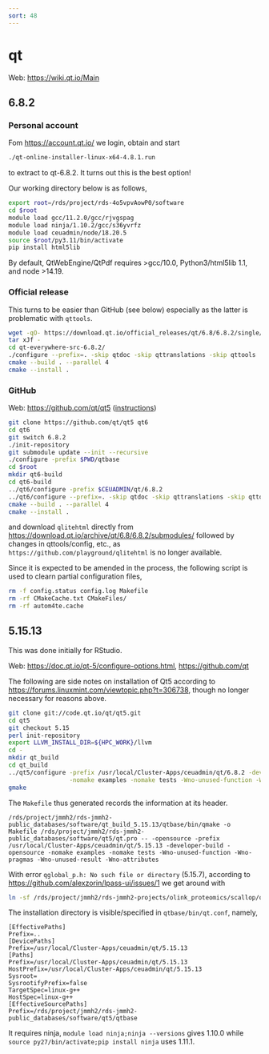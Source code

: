 ```yaml
---
sort: 48
---
```


# qt

Web: <https://wiki.qt.io/Main>

## 6.8.2

### Personal account

Fom <https://account.qt.io/> we login, obtain and start

```bash
./qt-online-installer-linux-x64-4.8.1.run
```

to extract to qt-6.8.2. It turns out this is the best option!

Our working directory below is as follows,

```bash
export root=/rds/project/rds-4o5vpvAowP0/software
cd $root
module load gcc/11.2.0/gcc/rjvgspag
module load ninja/1.10.2/gcc/s36yvrfz
module load ceuadmin/node/18.20.5
source $root/py3.11/bin/activate
pip install html5lib
```

By default, QtWebEngine/QtPdf requires >gcc/10.0, Python3/html5lib 1.1, and node >14.19.

### Official release

This turns to be easier than GitHub (see below) especially as the latter is problematic with `qttools`.

```bash
wget -qO- https://download.qt.io/official_releases/qt/6.8/6.8.2/single/qt-everywhere-src-6.8.2.tar.xz | \
tar xJf -
cd qt-everywhere-src-6.8.2/
./configure --prefix=. -skip qtdoc -skip qttranslations -skip qttools
cmake --build . --parallel 4
cmake --install .
```

### GitHub

Web: <https://github.com/qt/qt5> ([instructions](https://wiki.qt.io/Building_Qt_6_from_Git))

```bash
git clone https://github.com/qt/qt5 qt6
cd qt6
git switch 6.8.2
./init-repository
git submodule update --init --recursive
./configure -prefix $PWD/qtbase
cd $root
mkdir qt6-build
cd qt6-build
../qt6/configure -prefix $CEUADMIN/qt/6.8.2
../qt6/configure --prefix=. -skip qtdoc -skip qttranslations -skip qttools
cmake --build . --parallel 4
cmake --install .
```

and download `qlitehtml` directly from <https://download.qt.io/archive/qt/6.8/6.8.2/submodules/> followed by changes in qttools/config, etc., as `https://github.com/playground/qlitehtml` is no longer available.

Since it is expected to be amended in the process, the following script is used to clearn partial configuration files,

```bash
rm -f config.status config.log Makefile
rm -rf CMakeCache.txt CMakeFiles/
rm -rf autom4te.cache
```

## 5.15.13

This was done initially for RStudio.

Web: <https://doc.qt.io/qt-5/configure-options.html>, <https://github.com/qt>

The following are side notes on installation of Qt5 according to <https://forums.linuxmint.com/viewtopic.php?t=306738>, though no longer necessary for reasons above.

```bash
git clone git://code.qt.io/qt/qt5.git
cd qt5
git checkout 5.15
perl init-repository
export LLVM_INSTALL_DIR=${HPC_WORK}/llvm
cd -
mkdir qt_build
cd qt_build
../qt5/configure -prefix /usr/local/Cluster-Apps/ceuadmin/qt/6.8.2 -developer-build -opensource -no-sql-mysql -sqlite \
                 -nomake examples -nomake tests -Wno-unused-function -Wno-pragmas -Wno-unused-result -Wno-attributes
gmake
```

The `Makefile` thus generated records the information at its header.

```
/rds/project/jmmh2/rds-jmmh2-public_databases/software/qt_build_5.15.13/qtbase/bin/qmake -o Makefile /rds/project/jmmh2/rds-jmmh2-public_databases/software/qt5/qt.pro -- -opensource -prefix /usr/local/Cluster-Apps/ceuadmin/qt/5.15.13 -developer-build -opensource -nomake examples -nomake tests -Wno-unused-function -Wno-pragmas -Wno-unused-result -Wno-attributes
```

With error `qglobal_p.h: No such file or directory` (5.15.7), according to <https://github.com/alexzorin/lpass-ui/issues/1> we get around with

```bash
ln -sf /rds/project/jmmh2/rds-jmmh2-projects/olink_proteomics/scallop/qt5/qtbase/include/QtCore/5.15.7/QtCore/private /rds/user/jhz22/hpc-work/include/QtCore
```

The installation directory is visible/specified in `qtbase/bin/qt.conf`, namely,

```
[EffectivePaths]
Prefix=..
[DevicePaths]
Prefix=/usr/local/Cluster-Apps/ceuadmin/qt/5.15.13
[Paths]
Prefix=/usr/local/Cluster-Apps/ceuadmin/qt/5.15.13
HostPrefix=/usr/local/Cluster-Apps/ceuadmin/qt/5.15.13
Sysroot=
SysrootifyPrefix=false
TargetSpec=linux-g++
HostSpec=linux-g++
[EffectiveSourcePaths]
Prefix=/rds/project/jmmh2/rds-jmmh2-public_databases/software/qt5/qtbase
```

It requires ninja, `module load ninja;ninja --versions` gives 1.10.0 while `source py27/bin/activate;pip install ninja` uses 1.11.1.
